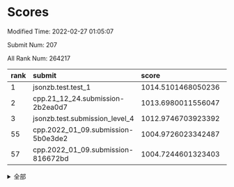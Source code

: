 # Scores

Modified Time: 2022-02-27 01:05:07

Submit Num: 207

All Rank Num: 264217

| rank |               submit               |       score        |       sigma        | pk_num |
| :--- | :--------------------------------- | :----------------- | :----------------- | :----- |
| 1    | jsonzb.test.test_1                 | 1014.5101468050236 | 0.8478536520561287 | 5105   |
| 2    | cpp.21_12_24.submission-2b2ea0d7   | 1013.6980011556047 | 0.8280026168978241 | 5106   |
| 3    | jsonzb.test.submission_level_4     | 1012.9746703923392 | 0.7907833794827944 | 5100   |
| 55   | cpp.2022_01_09.submission-5b0e3de2 | 1004.9726023342487 | 0.7216520386530093 | 5104   |
| 57   | cpp.2022_01_09.submission-816672bd | 1004.7244601323403 | 0.727733020928021  | 5109   |


<details>
<summary>全部</summary>

| rank |                 submit                 |       score        |       sigma        | pk_num |
| :--- | :------------------------------------- | :----------------- | :----------------- | :----- |
| 1    | jsonzb.test.test_1                     | 1014.5101468050236 | 0.8478536520561287 | 5105   |
| 2    | cpp.21_12_24.submission-2b2ea0d7       | 1013.6980011556047 | 0.8280026168978241 | 5106   |
| 3    | jsonzb.test.submission_level_4         | 1012.9746703923392 | 0.7907833794827944 | 5100   |
| 4    | gobigger.level_3.submission_level_3_4  | 1011.548998351732  | 0.7681476331255194 | 5108   |
| 5    | gobigger.level_3.submission_level_3_19 | 1011.2016021493994 | 0.7606276428466053 | 5109   |
| 6    | gobigger.level_3.submission_level_3_8  | 1011.0960737752379 | 0.7775517640577828 | 5104   |
| 7    | gobigger.level_3.submission_level_3_9  | 1011.0347616638002 | 0.7517587760985035 | 5107   |
| 8    | gobigger.level_3.submission_level_3_28 | 1010.9710344682055 | 0.7758835673790658 | 5107   |
| 9    | gobigger.level_3.submission_level_3_29 | 1010.8254456393399 | 0.7393473970227721 | 5106   |
| 10   | gobigger.level_3.submission_level_3_46 | 1010.7999655878706 | 0.773440510634893  | 5107   |
| 11   | gobigger.level_3.submission_level_3_3  | 1010.7408484931758 | 0.7468361981081914 | 5107   |
| 12   | gobigger.level_3.submission_level_3_41 | 1010.7404303872842 | 0.7606491819560006 | 5106   |
| 13   | gobigger.level_3.submission_level_3_35 | 1010.7276089162459 | 0.7575733611315058 | 5105   |
| 14   | gobigger.level_3.submission_level_3_26 | 1010.6446798308637 | 0.7656057955942096 | 5104   |
| 15   | gobigger.level_3.submission_level_3_44 | 1010.5621275788308 | 0.759522743812077  | 5103   |
| 16   | gobigger.level_3.submission_level_3_42 | 1010.4994729503137 | 0.7581047666876816 | 5106   |
| 17   | gobigger.level_3.submission_level_3_34 | 1010.4035615261758 | 0.7733526949962688 | 5103   |
| 18   | gobigger.level_3.submission_level_3_40 | 1010.3767493882859 | 0.7743666064832326 | 5108   |
| 19   | gobigger.level_3.submission_level_3_5  | 1010.3111839391465 | 0.753640334919214  | 5095   |
| 20   | gobigger.level_3.submission_level_3_17 | 1010.2684027851703 | 0.7747465678720984 | 5107   |
| 21   | gobigger.level_3.submission_level_3_38 | 1010.2593163350095 | 0.7304310571072652 | 5106   |
| 22   | gobigger.level_3.submission_level_3_39 | 1010.226022346917  | 0.7574517548413074 | 5106   |
| 23   | gobigger.level_3.submission_level_3_2  | 1010.2198482775561 | 0.7664399689867325 | 5112   |
| 24   | gobigger.level_3.submission_level_3_32 | 1010.1659707905952 | 0.7385285388301949 | 5107   |
| 25   | gobigger.level_3.submission_level_3_27 | 1010.1373402794444 | 0.771797684274111  | 5108   |
| 26   | gobigger.level_3.submission_level_3_33 | 1009.9577900759618 | 0.7583286854517305 | 5106   |
| 27   | gobigger.level_3.submission_level_3_15 | 1009.8978316662202 | 0.7683313886354805 | 5104   |
| 28   | gobigger.level_3.submission_level_3_10 | 1009.8465650379841 | 0.7780300785411258 | 5108   |
| 29   | gobigger.level_3.submission_level_3_20 | 1009.8042960561719 | 0.7415674362204397 | 5112   |
| 30   | gobigger.level_3.submission_level_3_22 | 1009.7919733720369 | 0.7659811161686662 | 5101   |
| 31   | gobigger.level_3.submission_level_3_12 | 1009.785774232325  | 0.7910253560256494 | 5108   |
| 32   | gobigger.level_3.submission_level_3_36 | 1009.7114693371817 | 0.7694901843917678 | 5105   |
| 33   | gobigger.level_3.submission_level_3_25 | 1009.7098870337248 | 0.7464315353527277 | 5101   |
| 34   | gobigger.level_3.submission_level_3_37 | 1009.6570911992466 | 0.7316834799642288 | 5109   |
| 35   | gobigger.level_3.submission_level_3_21 | 1009.4575997593341 | 0.7577541389723613 | 5106   |
| 36   | gobigger.level_3.submission_level_3_24 | 1009.4448309830269 | 0.7508852982323175 | 5109   |
| 37   | gobigger.level_3.submission_level_3_43 | 1009.3965302228985 | 0.7589048490455623 | 5109   |
| 38   | gobigger.level_3.submission_level_3_45 | 1009.2777113698693 | 0.7623229923588657 | 5107   |
| 39   | gobigger.level_3.submission_level_3_11 | 1009.1183828761892 | 0.7344602853646424 | 5103   |
| 40   | gobigger.level_3.submission_level_3_6  | 1009.0657488243406 | 0.7576202593977792 | 5112   |
| 41   | gobigger.level_3.submission_level_3_31 | 1009.051108990778  | 0.7686230983684494 | 5100   |
| 42   | gobigger.level_3.submission_level_3_1  | 1009.0403763493694 | 0.7616333733140349 | 5107   |
| 43   | gobigger.level_3.submission_level_3_47 | 1009.0116095776374 | 0.759079173011154  | 5112   |
| 44   | gobigger.level_3.submission_level_3_23 | 1008.9301448075495 | 0.7482400290938499 | 5100   |
| 45   | gobigger.level_3.submission_level_3_18 | 1008.9103049667606 | 0.7456137546728889 | 5109   |
| 46   | gobigger.level_3.submission_level_3_0  | 1008.8813669182081 | 0.7387351507383594 | 5107   |
| 47   | gobigger.level_3.submission_level_3_48 | 1008.7316147953026 | 0.7275754615886407 | 5110   |
| 48   | gobigger.level_3.submission_level_3_16 | 1008.6902451991459 | 0.7513396513606493 | 5105   |
| 49   | gobigger.level_3.submission_level_3_30 | 1008.6299538538995 | 0.7178354748815944 | 5110   |
| 50   | gobigger.level_3.submission_level_3_7  | 1008.5619510548282 | 0.742593056535866  | 5103   |
| 51   | gobigger.level_3.submission_level_3_14 | 1008.4535779050365 | 0.7276577606193771 | 5106   |
| 52   | gobigger.level_3.submission_level_3_49 | 1008.369870273729  | 0.7381951525278228 | 5106   |
| 53   | gobigger.level_3.submission_level_3_13 | 1008.163166842195  | 0.7697399870015181 | 5108   |
| 54   | gobigger.level_1.submission_level_1_42 | 1004.9737967134922 | 0.7104826789154877 | 5105   |
| 55   | cpp.2022_01_09.submission-5b0e3de2     | 1004.9726023342487 | 0.7216520386530093 | 5104   |
| 56   | gobigger.level_1.submission_level_1_1  | 1004.8451378167064 | 0.7063548779593825 | 5106   |
| 57   | cpp.2022_01_09.submission-816672bd     | 1004.7244601323403 | 0.727733020928021  | 5109   |
| 58   | gobigger.level_1.submission_level_1_14 | 1004.6695368318879 | 0.7198303647294955 | 5106   |
| 59   | gobigger.level_1.submission_level_1_29 | 1004.4955491077937 | 0.7259829719162055 | 5110   |
| 60   | gobigger.level_1.submission_level_1_26 | 1004.4593240928932 | 0.7151685825072803 | 5105   |
| 61   | gobigger.level_1.submission_level_1_38 | 1004.3308540969585 | 0.716785725718854  | 5106   |
| 62   | gobigger.level_1.submission_level_1_5  | 1004.3134326418129 | 0.7160347224773245 | 5103   |
| 63   | gobigger.level_1.submission_level_1_35 | 1004.2366233776463 | 0.7265613043662091 | 5109   |
| 64   | gobigger.level_1.submission_level_1_7  | 1004.2279023181783 | 0.7118530737817935 | 5106   |
| 65   | gobigger.level_1.submission_level_1_46 | 1004.0818785082207 | 0.7164997718219369 | 5102   |
| 66   | gobigger.level_1.submission_level_1_47 | 1004.0784538375104 | 0.7099753923985003 | 5103   |
| 67   | gobigger.level_1.submission_level_1_6  | 1004.0404730215112 | 0.7273928460510031 | 5108   |
| 68   | gobigger.level_1.submission_level_1_21 | 1003.9233138914547 | 0.7155458274212304 | 5097   |
| 69   | gobigger.level_1.submission_level_1_17 | 1003.8806550663825 | 0.7194029570465442 | 5109   |
| 70   | gobigger.level_1.submission_level_1_15 | 1003.8399440196952 | 0.7127859820747076 | 5109   |
| 71   | gobigger.level_1.submission_level_1_31 | 1003.8291163879628 | 0.7126625798461335 | 5101   |
| 72   | gobigger.level_1.submission_level_1_22 | 1003.7488509740318 | 0.7185671601834673 | 5102   |
| 73   | gobigger.level_1.submission_level_1_43 | 1003.7084895192471 | 0.7166144662401861 | 5107   |
| 74   | gobigger.level_1.submission_level_1_2  | 1003.6908829151125 | 0.7103971347168342 | 5105   |
| 75   | gobigger.level_1.submission_level_1_32 | 1003.6186328571042 | 0.7101381372063563 | 5108   |
| 76   | gobigger.level_1.submission_level_1_16 | 1003.6069974939813 | 0.720392066371576  | 5104   |
| 77   | gobigger.level_1.submission_level_1_4  | 1003.501555183361  | 0.7169083407593968 | 5109   |
| 78   | gobigger.level_1.submission_level_1_36 | 1003.4535577309048 | 0.7088028118119246 | 5109   |
| 79   | gobigger.level_1.submission_level_1_20 | 1003.3654541873887 | 0.7094459792039363 | 5106   |
| 80   | gobigger.level_1.submission_level_1_13 | 1003.3559567563626 | 0.7156763935645937 | 5109   |
| 81   | gobigger.level_1.submission_level_1_19 | 1003.3242443902176 | 0.7094357761773898 | 5110   |
| 82   | gobigger.level_1.submission_level_1_24 | 1003.3171190272969 | 0.709916027602409  | 5103   |
| 83   | gobigger.level_1.submission_level_1_28 | 1003.0316304262936 | 0.7051833598830645 | 5102   |
| 84   | gobigger.level_1.submission_level_1_30 | 1003.0083957560925 | 0.7049456434236938 | 5106   |
| 85   | gobigger.level_1.submission_level_1_18 | 1002.9408152677024 | 0.7176504310248188 | 5101   |
| 86   | gobigger.level_1.submission_level_1_48 | 1002.8763087977394 | 0.7086948422772504 | 5105   |
| 87   | gobigger.level_1.submission_level_1_33 | 1002.8444875599828 | 0.7026690712318265 | 5106   |
| 88   | gobigger.level_1.submission_level_1_41 | 1002.8364119153664 | 0.7229259818844309 | 5099   |
| 89   | gobigger.level_1.submission_level_1_44 | 1002.8144385705447 | 0.7087679400379895 | 5109   |
| 90   | gobigger.level_1.submission_level_1_12 | 1002.7811100738943 | 0.7126980403852073 | 5110   |
| 91   | gobigger.level_1.submission_level_1_23 | 1002.7311628705783 | 0.7116726610485418 | 5098   |
| 92   | gobigger.level_1.submission_level_1_37 | 1002.7197663829511 | 0.7135008390973647 | 5105   |
| 93   | gobigger.level_1.submission_level_1_25 | 1002.6151884720595 | 0.7143544903557807 | 5109   |
| 94   | gobigger.level_1.submission_level_1_10 | 1002.5890762654668 | 0.7116678442539924 | 5108   |
| 95   | gobigger.level_1.submission_level_1_8  | 1002.5342512688009 | 0.7171089362158073 | 5103   |
| 96   | gobigger.level_1.submission_level_1_49 | 1002.5337027113635 | 0.7233403860132568 | 5107   |
| 97   | gobigger.level_1.submission_level_1_34 | 1002.5180210976163 | 0.7160295155634469 | 5108   |
| 98   | gobigger.level_1.submission_level_1_27 | 1002.4961471516095 | 0.7108474436853341 | 5108   |
| 99   | gobigger.level_1.submission_level_1_40 | 1002.4477668433121 | 0.7171066195251118 | 5106   |
| 100  | gobigger.level_1.submission_level_1_39 | 1002.346088393794  | 0.7117663011332445 | 5106   |
| 101  | gobigger.level_1.submission_level_1_45 | 1002.2975082497361 | 0.7083132814198737 | 5106   |
| 102  | gobigger.level_1.submission_level_1_0  | 1002.2649034174974 | 0.7183447023916583 | 5102   |
| 103  | gobigger.level_1.submission_level_1_3  | 1002.1985048563463 | 0.7172741133034016 | 5106   |
| 104  | gobigger.level_1.submission_level_1_9  | 1001.983894351774  | 0.7141281340810873 | 5112   |
| 105  | gobigger.level_1.submission_level_1_11 | 1001.8330703211441 | 0.7058161143330882 | 5110   |
| 106  | gobigger.random.submission_random_28   | 997.0197845685642  | 0.7083872340102078 | 5105   |
| 107  | gobigger.random.submission_random_25   | 996.9461902523342  | 0.7093964609832205 | 5099   |
| 108  | gobigger.random.submission_random_1    | 996.8967804514662  | 0.712362370941159  | 5108   |
| 109  | gobigger.random.submission_random_35   | 996.8953112894743  | 0.708363869266189  | 5107   |
| 110  | gobigger.random.submission_random_20   | 996.8870096588922  | 0.7087579000402797 | 5104   |
| 111  | gobigger.random.submission_random_41   | 996.8625122129811  | 0.7092646248681589 | 5108   |
| 112  | gobigger.random.submission_random_21   | 996.7943710355671  | 0.7189930829020247 | 5099   |
| 113  | gobigger.random.submission_random_26   | 996.6630164400517  | 0.7123429682935035 | 5103   |
| 114  | gobigger.random.submission_random_15   | 996.6207372289463  | 0.7048683559157636 | 5103   |
| 115  | gobigger.random.submission_random_6    | 996.5513255704498  | 0.709139666681476  | 5111   |
| 116  | gobigger.random.submission_random_9    | 996.5373620670596  | 0.7048330880706447 | 5110   |
| 117  | gobigger.random.submission_random_0    | 996.5298623207343  | 0.7235538486165506 | 5107   |
| 118  | gobigger.random.submission_random_33   | 996.4764700711328  | 0.7077539281841997 | 5107   |
| 119  | gobigger.random.submission_random_32   | 996.4552665908932  | 0.7189555412551558 | 5110   |
| 120  | gobigger.random.submission_random_45   | 996.3882305537593  | 0.7079689517618791 | 5104   |
| 121  | gobigger.random.submission_random_27   | 996.3086774240428  | 0.6998979106188398 | 5104   |
| 122  | gobigger.random.submission_random_22   | 996.1946296997694  | 0.7344977437065399 | 5104   |
| 123  | gobigger.random.submission_random_19   | 996.1188923083455  | 0.7349899342059286 | 5104   |
| 124  | gobigger.random.submission_random_30   | 996.1171349324992  | 0.7014569195310166 | 5104   |
| 125  | gobigger.random.submission_random_10   | 996.1021397389031  | 0.7226237334763288 | 5109   |
| 126  | gobigger.random.submission_random_34   | 996.0687634010516  | 0.7046645043517242 | 5102   |
| 127  | gobigger.random.submission_random_44   | 996.0181416693249  | 0.7064263076751225 | 5101   |
| 128  | gobigger.random.submission_random_4    | 995.9619036999869  | 0.7035481309040195 | 5101   |
| 129  | gobigger.random.submission_random_42   | 995.9545416788293  | 0.7156776464800267 | 5106   |
| 130  | gobigger.random.submission_random_36   | 995.9413538449888  | 0.7092973340267222 | 5101   |
| 131  | gobigger.random.submission_random_11   | 995.9049060444459  | 0.7144341587092572 | 5105   |
| 132  | gobigger.random.submission_random_47   | 995.8835896188699  | 0.7093115624221568 | 5106   |
| 133  | gobigger.random.submission_random_48   | 995.8464156513054  | 0.7018123038232236 | 5106   |
| 134  | gobigger.random.submission_random_38   | 995.8455743299954  | 0.7103567656920229 | 5105   |
| 135  | gobigger.random.submission_random_2    | 995.8315924570542  | 0.7120693762762274 | 5105   |
| 136  | gobigger.random.submission_random_17   | 995.8291753855233  | 0.6991792756357142 | 5100   |
| 137  | gobigger.random.submission_random_13   | 995.734162790515   | 0.7129148172310044 | 5107   |
| 138  | gobigger.random.submission_random_37   | 995.655875009708   | 0.6986042764132382 | 5105   |
| 139  | gobigger.random.submission_random_7    | 995.5985822814047  | 0.7138667340840307 | 5106   |
| 140  | gobigger.random.submission_random_5    | 995.5816767024844  | 0.7152022991310639 | 5106   |
| 141  | gobigger.random.submission_random_40   | 995.5718653430458  | 0.7121201696856475 | 5102   |
| 142  | gobigger.random.submission_random_14   | 995.4847136698478  | 0.7218024692015559 | 5104   |
| 143  | gobigger.random.submission_random_29   | 995.439882059805   | 0.7331303723149627 | 5103   |
| 144  | gobigger.random.submission_random_49   | 995.316892033336   | 0.7100716747792001 | 5105   |
| 145  | gobigger.random.submission_random_23   | 995.271009338083   | 0.7232160032455657 | 5105   |
| 146  | gobigger.random.submission_random_24   | 995.2562393708283  | 0.7124870110040746 | 5109   |
| 147  | gobigger.random.submission_random_43   | 995.2449864826202  | 0.7166338101771461 | 5104   |
| 148  | gobigger.random.submission_random_46   | 995.2382609800405  | 0.7138657246766461 | 5109   |
| 149  | gobigger.random.submission_random_12   | 995.1958709059727  | 0.7106334174225837 | 5102   |
| 150  | gobigger.random.submission_random_39   | 995.0572874495679  | 0.721313322771027  | 5106   |
| 151  | gobigger.random.submission_random_18   | 994.9752639965586  | 0.7192507594476831 | 5111   |
| 152  | gobigger.random.submission_random_8    | 994.9327351215724  | 0.722421240095466  | 5108   |
| 153  | gobigger.random.submission_random_3    | 994.8349327409368  | 0.722165513245747  | 5108   |
| 154  | gobigger.random.submission_random_31   | 994.5122446477077  | 0.7168192017834382 | 5104   |
| 155  | gobigger.random.submission_random_16   | 994.1862486450985  | 0.7156513240539614 | 5102   |
| 156  | gobigger.level_2.submission_level_2_40 | 993.8670291681466  | 0.7411899606628709 | 5107   |
| 157  | gobigger.level_2.submission_level_2_26 | 993.7984952953997  | 0.738558687723306  | 5108   |
| 158  | gobigger.level_2.submission_level_2_4  | 993.757008953476   | 0.7297969436622502 | 5107   |
| 159  | gobigger.level_2.submission_level_2_28 | 993.6179320931818  | 0.7319793636402495 | 5105   |
| 160  | gobigger.level_2.submission_level_2_19 | 993.5476256801568  | 0.7319168563170935 | 5107   |
| 161  | gobigger.level_2.submission_level_2_42 | 993.3888183200526  | 0.7266562988438893 | 5106   |
| 162  | gobigger.level_2.submission_level_2_25 | 993.2153323484514  | 0.7353781590800696 | 5106   |
| 163  | gobigger.level_2.submission_level_2_24 | 993.2093109687119  | 0.7254995449567205 | 5101   |
| 164  | gobigger.level_2.submission_level_2_2  | 992.9832287824105  | 0.7397493197931773 | 5104   |
| 165  | gobigger.level_2.submission_level_2_46 | 992.9718382984355  | 0.7281438454083832 | 5108   |
| 166  | gobigger.level_2.submission_level_2_45 | 992.9451971894957  | 0.7469263461128187 | 5103   |
| 167  | gobigger.level_2.submission_level_2_9  | 992.9400358578096  | 0.7374030818250278 | 5104   |
| 168  | gobigger.level_2.submission_level_2_5  | 992.8734554121196  | 0.7422203459709079 | 5106   |
| 169  | gobigger.level_2.submission_level_2_0  | 992.8435541993638  | 0.73809524583497   | 5108   |
| 170  | gobigger.level_2.submission_level_2_39 | 992.8082487431072  | 0.7478580909241196 | 5106   |
| 171  | gobigger.level_2.submission_level_2_7  | 992.744760354919   | 0.7455122283365458 | 5102   |
| 172  | gobigger.level_2.submission_level_2_18 | 992.7323540668028  | 0.7530040285506244 | 5106   |
| 173  | gobigger.level_2.submission_level_2_44 | 992.701719396811   | 0.7390895489563243 | 5106   |
| 174  | gobigger.level_2.submission_level_2_20 | 992.6394273476661  | 0.7305776418130345 | 5109   |
| 175  | gobigger.level_2.submission_level_2_1  | 992.6077445357369  | 0.7476791935640668 | 5104   |
| 176  | gobigger.level_2.submission_level_2_23 | 992.5804868792272  | 0.7513410755644694 | 5104   |
| 177  | gobigger.level_2.submission_level_2_3  | 992.5559196083832  | 0.7496848970149218 | 5104   |
| 178  | gobigger.level_2.submission_level_2_17 | 992.449228756098   | 0.7381297657708635 | 5110   |
| 179  | gobigger.level_2.submission_level_2_34 | 992.3546591161339  | 0.7403331847867856 | 5102   |
| 180  | gobigger.level_2.submission_level_2_12 | 992.3371460369998  | 0.7472119595984629 | 5107   |
| 181  | gobigger.level_2.submission_level_2_10 | 992.2752354260924  | 0.738681100083605  | 5101   |
| 182  | gobigger.level_2.submission_level_2_37 | 992.0983781564073  | 0.7506920928796255 | 5106   |
| 183  | gobigger.level_2.submission_level_2_13 | 992.0446299974577  | 0.7415965568519274 | 5112   |
| 184  | gobigger.level_2.submission_level_2_38 | 992.0228944298946  | 0.7399368480591233 | 5105   |
| 185  | gobigger.level_2.submission_level_2_15 | 992.0119872824123  | 0.7568374842938611 | 5106   |
| 186  | gobigger.level_2.submission_level_2_14 | 991.9718604267042  | 0.7472366607476935 | 5106   |
| 187  | gobigger.level_2.submission_level_2_35 | 991.921263905047   | 0.7529705097432257 | 5108   |
| 188  | gobigger.level_2.submission_level_2_41 | 991.8945861559605  | 0.743790766288557  | 5109   |
| 189  | gobigger.level_2.submission_level_2_32 | 991.8911503306747  | 0.7619720315785018 | 5104   |
| 190  | gobigger.level_2.submission_level_2_36 | 991.8899836045362  | 0.7441441638314696 | 5101   |
| 191  | gobigger.level_2.submission_level_2_30 | 991.7784632872557  | 0.7367499233872118 | 5103   |
| 192  | gobigger.level_2.submission_level_2_47 | 991.7759089758231  | 0.7397558763310722 | 5103   |
| 193  | gobigger.level_2.submission_level_2_27 | 991.6322337397295  | 0.7523511565150887 | 5109   |
| 194  | gobigger.level_2.submission_level_2_8  | 991.5806524607358  | 0.7506115718992291 | 5102   |
| 195  | gobigger.level_2.submission_level_2_21 | 991.4123399150324  | 0.7384701230431613 | 5108   |
| 196  | gobigger.level_2.submission_level_2_43 | 991.2066781104843  | 0.7465611558069408 | 5102   |
| 197  | gobigger.level_2.submission_level_2_11 | 991.0978218614761  | 0.7535589301698254 | 5105   |
| 198  | gobigger.level_2.submission_level_2_48 | 990.9668503227988  | 0.7708119738254313 | 5110   |
| 199  | gobigger.level_2.submission_level_2_16 | 990.9427254082807  | 0.7527794125388231 | 5103   |
| 200  | gobigger.level_2.submission_level_2_6  | 990.7380808028676  | 0.7675359607096768 | 5104   |
| 201  | gobigger.level_2.submission_level_2_33 | 990.6926417262281  | 0.762643056300178  | 5102   |
| 202  | gobigger.level_2.submission_level_2_29 | 990.690445406838   | 0.7537185080708857 | 5109   |
| 203  | gobigger.level_2.submission_level_2_22 | 990.5975302769067  | 0.7502261372502175 | 5104   |
| 204  | gobigger.level_2.submission_level_2_49 | 990.3903978746321  | 0.7491362206117586 | 5108   |
| 205  | gobigger.level_2.submission_level_2_31 | 989.6692774262436  | 0.779056115977232  | 5109   |
| 206  | gobigger.none.submission_none_0        | 978.5247669653082  | 1.298797779177595  | 5107   |
| 207  | gobigger.none.submission_none_1        | 977.1076137152795  | 1.4742947088830105 | 5104   |

</details>